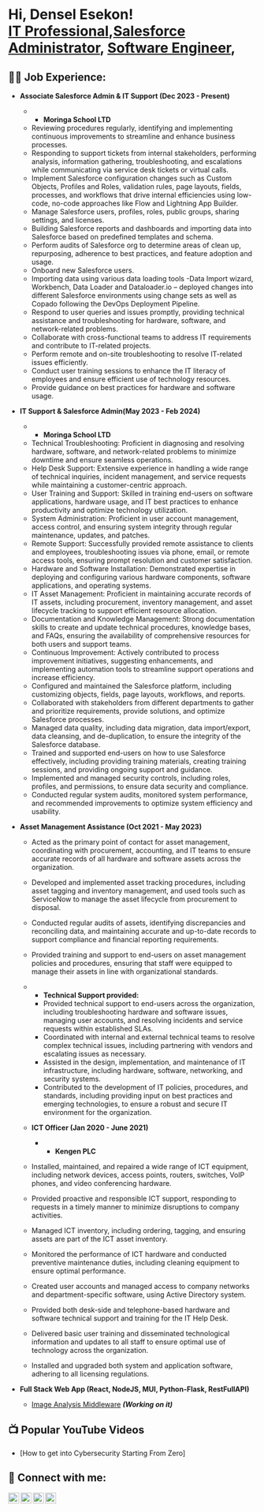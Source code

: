 <h1>Hi, Densel Esekon! <br/><a href="https://www.linkedin.com/in/denselesekon/">IT Professional</a>,<a href="https://www.linkedin.com/in/denselesekon/">Salesforce Administrator</a>, <a href="https://github.com/esekon">Software Engineer</a>, 

<h2>👨‍💻 Job Experience:</h2>

- <b>Associate Salesforce Admin & IT Support (Dec 2023 - Present)</b>
  - - <b> Moringa School LTD </b>
  - Reviewing procedures regularly, identifying and implementing continuous improvements to streamline and enhance business processes.
  - Responding to support tickets from internal stakeholders, performing analysis, information gathering, troubleshooting, and escalations while communicating via service desk tickets or virtual calls.
  - Implement Salesforce configuration changes such as Custom Objects, Profiles and Roles, validation rules, page layouts, fields, processes, and workflows that drive internal efficiencies using low-code, no-code approaches like Flow and Lightning App Builder.
  - Manage Salesforce users, profiles, roles, public groups, sharing settings, and licenses.
  - Building Salesforce reports and dashboards and importing data into Salesforce based on predefined templates and schema.
  - Perform audits of Salesforce org to determine areas of clean up, repurposing, adherence to best practices, and feature adoption and usage.
  - Onboard new Salesforce users.
  - Importing data using various data loading tools -Data Import wizard, Workbench, Data Loader and Dataloader.io – deployed changes into different Salesforce environments using change sets as well as Copado following the DevOps Deployment Pipeline.
  - Respond to user queries and issues promptly, providing technical assistance and troubleshooting for hardware, software, and network-related problems.
  - Collaborate with cross-functional teams to address IT requirements and contribute to IT-related projects.
  - Perform remote and on-site troubleshooting to resolve IT-related issues efficiently.
  - Conduct user training sessions to enhance the IT literacy of employees and ensure efficient use of technology resources.
  - Provide guidance on best practices for hardware and software usage.

- <b> IT Support & Salesforce Admin(May 2023 - Feb 2024)</b>
  - - <b> Moringa School LTD </b>
  - Technical Troubleshooting: Proficient in diagnosing and resolving hardware, software, and network-related problems to minimize downtime and ensure seamless operations.
  - Help Desk Support: Extensive experience in handling a wide range of technical inquiries, incident management, and service requests while maintaining a customer-centric approach.
  - User Training and Support: Skilled in training end-users on software applications, hardware usage, and IT best practices to enhance productivity and optimize technology utilization.
  - System Administration: Proficient in user account management, access control, and ensuring system integrity through regular maintenance, updates, and patches.
  - Remote Support: Successfully provided remote assistance to clients and employees, troubleshooting issues via phone, email, or remote access tools, ensuring prompt resolution and customer satisfaction.
  - Hardware and Software Installation: Demonstrated expertise in deploying and configuring various hardware components, software applications, and operating systems.
  - IT Asset Management: Proficient in maintaining accurate records of IT assets, including procurement, inventory management, and asset lifecycle tracking to support efficient resource allocation.
  - Documentation and Knowledge Management: Strong documentation skills to create and update technical procedures, knowledge bases, and FAQs, ensuring the availability of comprehensive resources for both users and support teams.
  - Continuous Improvement: Actively contributed to process improvement initiatives, suggesting enhancements, and implementing automation tools to streamline support operations and increase efficiency.
  - Configured and maintained the Salesforce platform, including customizing objects, fields, page layouts, workflows, and reports.
  - Collaborated with stakeholders from different departments to gather and prioritize requirements, provide solutions, and optimize Salesforce processes.
  - Managed data quality, including data migration, data import/export, data cleansing, and de-duplication, to ensure the integrity of the Salesforce database.
  - Trained and supported end-users on how to use Salesforce effectively, including providing training materials, creating training sessions, and providing ongoing support and guidance.
  - Implemented and managed security controls, including roles, profiles, and permissions, to ensure data security and compliance.
  - Conducted regular system audits, monitored system performance, and recommended improvements to optimize system efficiency and usability.
 
- <b>Asset Management Assistance (Oct 2021 - May 2023)</b>
  - Acted as the primary point of contact for asset management, coordinating with procurement, accounting, and IT teams to ensure accurate records of all hardware and software assets across the organization.
  - Developed and implemented asset tracking procedures, including asset tagging and inventory management, and used tools such as ServiceNow to manage the asset lifecycle from procurement to disposal.
  - Conducted regular audits of assets, identifying discrepancies and reconciling data, and maintaining accurate and up-to-date records to support compliance and financial reporting requirements.
  - Provided training and support to end-users on asset management policies and procedures, ensuring that staff were equipped to manage their assets in line with organizational standards.
    
  - - <b> Technical Support provided: </b>
    - Provided technical support to end-users across the organization, including troubleshooting hardware and software issues, managing user accounts, and resolving incidents and service requests within established SLAs.
    - Coordinated with internal and external technical teams to resolve complex technical issues, including partnering with vendors and escalating issues as necessary.
    - Assisted in the design, implementation, and maintenance of IT infrastructure, including hardware, software, networking, and security systems.
    - Contributed to the development of IT policies, procedures, and standards, including providing input on best practices and emerging technologies, to ensure a robust and secure IT environment for the organization.


  - <b> ICT Officer (Jan 2020 - June 2021)</b>
    - - <b> Kengen PLC </b>
  - Installed, maintained, and repaired a wide range of ICT equipment, including network devices, access points, routers, switches, VoIP phones, and video conferencing hardware.
  - Provided proactive and responsible ICT support, responding to requests in a timely manner to minimize disruptions to company activities.
  - Managed ICT inventory, including ordering, tagging, and ensuring assets are part of the ICT asset inventory.
  - Monitored the performance of ICT hardware and conducted preventive maintenance duties, including cleaning equipment to ensure optimal performance.
  - Created user accounts and managed access to company networks and department-specific software, using Active Directory system.
  - Provided both desk-side and telephone-based hardware and software technical support and training for the IT Help Desk.
  - Delivered basic user training and disseminated technological information and updates to all staff to ensure optimal use of technology across the organization.
  - Installed and upgraded both system and application software, adhering to all licensing regulations.
 
    
- <b>Full Stack Web App (React, NodeJS, MUI, Python-Flask, RestFullAPI)</b>
  - [Image Analysis Middleware](https://github.com/esekon/Student-portal) <b><i>(Working on it)</b></i>

<h2>📺 Popular YouTube Videos</h2>

- [How to get into Cybersecurity Starting From Zero]
  
<h2> 🤳 Connect with me:</h2>

[<img align="left" alt="DenselEsekon | YouTube" width="22px" src="https://cdn.jsdelivr.net/npm/simple-icons@v3/icons/youtube.svg" />][youtube]
[<img align="left" alt="DenselEsekon | Twitter" width="22px" src="https://cdn.jsdelivr.net/npm/simple-icons@v3/icons/twitter.svg" />][twitter]
[<img align="left" alt="DenselEsekon | LinkedIn" width="22px" src="https://cdn.jsdelivr.net/npm/simple-icons@v3/icons/linkedin.svg" />][linkedin]
[<img align="left" alt="DenselEsekon | Instagram" width="22px" src="https://cdn.jsdelivr.net/npm/simple-icons@v3/icons/instagram.svg" />][instagram]

[twitter]: https://twitter.com/Densel_E
[youtube]: https://www.youtube.com/c/PandaCreator
[instagram]: https://www.instagram.com/densele/
[linkedin]: https://linkedin.com/in/denselesekon

<!--
**esekon/esekon** is a ✨ _special_ ✨ repository because its `README.md` (this file) appears on your GitHub profile.

Here are some ideas to get you started:

- 🔭 I’m currently working on ...
- 🌱 I’m currently learning ...
- 👯 I’m looking to collaborate on ...
- 🤔 I’m looking for help with ...
- 💬 Ask me about ...
- 📫 How to reach me: ...
- 😄 Pronouns: ...
- ⚡ Fun fact: ...
-->
